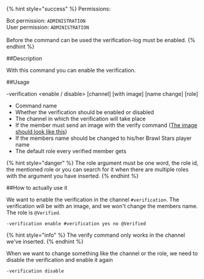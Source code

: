 {% hint style="success" %}
Permissions:

Bot permission: `ADMINISTRATION`<br>User permission: `ADMINISTRATION`<br><br>Before the command can be used the verification-log must be enabled.
{% endhint %}

##Description

With this command you can enable the verification. 

##Usage

-verification <enable / disable> [channel] [with image] [name change] [role]

- Command name
- Whether the verification should be enabled or disabled
- The channel in which the verification will take place
- If the member must send an image with the verify command ([The image should look like this](../../assets/knirpsii_profile.png)) 
- If the members name should be changed to his/her Brawl Stars player name
- The default role every verified member gets

{% hint style="danger" %}
The role argument must be one word, the role id, the mentioned role or you can search for it when there are multiple roles with the argument you have inserted.
{% endhint %}

##How to actually use it

We want to enable the verification in the channel `#verification`. The verification will be with an image, and we won't change the members name. The role is `@Verified`.

```
-verification enable #verification yes no @Verified
```

{% hint style="info" %}
The verify command only works in the channel we've inserted.
{% endhint %}

When we want to change something like the channel or the role, we need to disable the verification and enable it again

```
-verification disable
```
